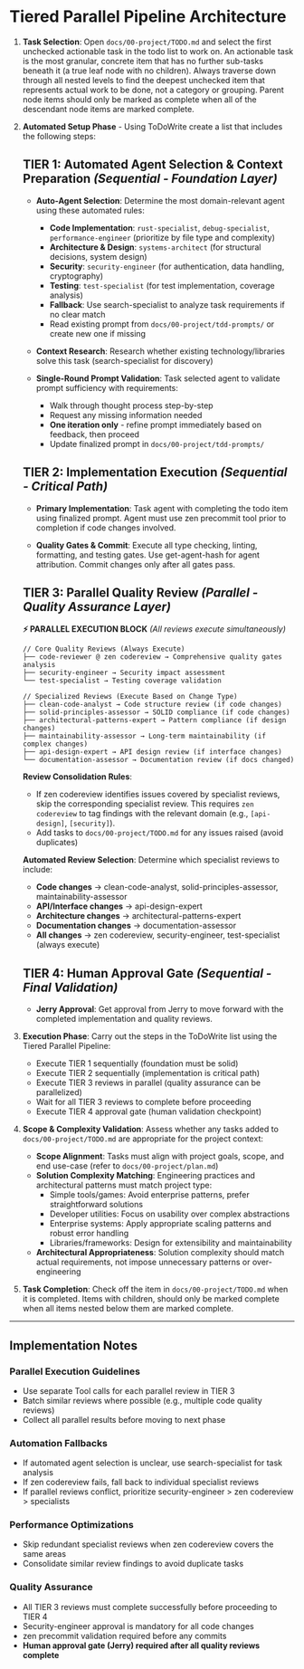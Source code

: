 # Tiered Parallel Pipeline Architecture

1. **Task Selection**: Open `docs/00-project/TODO.md` and select the first unchecked actionable task in the todo list to work on. An actionable task is the most granular, concrete item that has no further sub-tasks beneath it (a true leaf node with no children). Always traverse down through all nested levels to find the deepest unchecked item that represents actual work to be done, not a category or grouping. Parent node items should only be marked as complete when all of the descendant node items are marked complete.

2. **Automated Setup Phase** - Using ToDoWrite create a list that includes the following steps:

   ## **TIER 1: Automated Agent Selection & Context Preparation** *(Sequential - Foundation Layer)*

   - **Auto-Agent Selection**: Determine the most domain-relevant agent using these automated rules:
     * **Code Implementation**: `rust-specialist`, `debug-specialist`, `performance-engineer` (prioritize by file type and complexity)
     * **Architecture & Design**: `systems-architect` (for structural decisions, system design)
     * **Security**: `security-engineer` (for authentication, data handling, cryptography)
     * **Testing**: `test-specialist` (for test implementation, coverage analysis)
     * **Fallback**: Use search-specialist to analyze task requirements if no clear match
     * Read existing prompt from `docs/00-project/tdd-prompts/` or create new one if missing

   - **Context Research**: Research whether existing technology/libraries solve this task (search-specialist for discovery)

   - **Single-Round Prompt Validation**: Task selected agent to validate prompt sufficiency with requirements:
     * Walk through thought process step-by-step
     * Request any missing information needed
     * **One iteration only** - refine prompt immediately based on feedback, then proceed
     * Update finalized prompt in `docs/00-project/tdd-prompts/`

   ## **TIER 2: Implementation Execution** *(Sequential - Critical Path)*

   - **Primary Implementation**: Task agent with completing the todo item using finalized prompt. Agent must use zen precommit tool prior to completion if code changes involved.

   - **Quality Gates & Commit**: Execute all type checking, linting, formatting, and testing gates. Use get-agent-hash for agent attribution. Commit changes only after all gates pass.

   ## **TIER 3: Parallel Quality Review** *(Parallel - Quality Assurance Layer)*

   **⚡ PARALLEL EXECUTION BLOCK** *(All reviews execute simultaneously)*

   ```
   // Core Quality Reviews (Always Execute)
   ├── code-reviewer @ zen codereview → Comprehensive quality gates analysis
   ├── security-engineer → Security impact assessment
   └── test-specialist → Testing coverage validation

   // Specialized Reviews (Execute Based on Change Type)
   ├── clean-code-analyst → Code structure review (if code changes)
   ├── solid-principles-assessor → SOLID compliance (if code changes)
   ├── architectural-patterns-expert → Pattern compliance (if design changes)
   ├── maintainability-assessor → Long-term maintainability (if complex changes)
   ├── api-design-expert → API design review (if interface changes)
   └── documentation-assessor → Documentation review (if docs changed)
   ```

   **Review Consolidation Rules**:
   - If zen codereview identifies issues covered by specialist reviews, skip the corresponding specialist review. This requires `zen codereview` to tag findings with the relevant domain (e.g., `[api-design]`, `[security]`).
   - Add tasks to `docs/00-project/TODO.md` for any issues raised (avoid duplicates)

   **Automated Review Selection**: Determine which specialist reviews to include:
   * **Code changes** → clean-code-analyst, solid-principles-assessor, maintainability-assessor
   * **API/Interface changes** → api-design-expert
   * **Architecture changes** → architectural-patterns-expert
   * **Documentation changes** → documentation-assessor
   * **All changes** → zen codereview, security-engineer, test-specialist (always execute)

   ## **TIER 4: Human Approval Gate** *(Sequential - Final Validation)*

   - **Jerry Approval**: Get approval from Jerry to move forward with the completed implementation and quality reviews.

3. **Execution Phase**: Carry out the steps in the ToDoWrite list using the Tiered Parallel Pipeline:
   - Execute TIER 1 sequentially (foundation must be solid)
   - Execute TIER 2 sequentially (implementation is critical path)
   - Execute TIER 3 reviews in parallel (quality assurance can be parallelized)
   - Wait for all TIER 3 reviews to complete before proceeding
   - Execute TIER 4 approval gate (human validation checkpoint)

4. **Scope & Complexity Validation**: Assess whether any tasks added to `docs/00-project/TODO.md` are appropriate for the project context:
   - **Scope Alignment**: Tasks must align with project goals, scope, and end use-case (refer to `docs/00-project/plan.md`)
   - **Solution Complexity Matching**: Engineering practices and architectural patterns must match project type:
     * Simple tools/games: Avoid enterprise patterns, prefer straightforward solutions
     * Developer utilities: Focus on usability over complex abstractions
     * Enterprise systems: Apply appropriate scaling patterns and robust error handling
     * Libraries/frameworks: Design for extensibility and maintainability
   - **Architectural Appropriateness**: Solution complexity should match actual requirements, not impose unnecessary patterns or over-engineering

5. **Task Completion**: Check off the item in `docs/00-project/TODO.md` when it is completed. Items with children, should only be marked complete when all items nested below them are marked complete.

---

## **Implementation Notes**

### **Parallel Execution Guidelines**
- Use separate Tool calls for each parallel review in TIER 3
- Batch similar reviews where possible (e.g., multiple code quality reviews)
- Collect all parallel results before moving to next phase

### **Automation Fallbacks**
- If automated agent selection is unclear, use search-specialist for task analysis
- If zen codereview fails, fall back to individual specialist reviews
- If parallel reviews conflict, prioritize security-engineer > zen codereview > specialists

### **Performance Optimizations**
- Skip redundant specialist reviews when zen codereview covers the same areas
- Consolidate similar review findings to avoid duplicate tasks

### **Quality Assurance**
- All TIER 3 reviews must complete successfully before proceeding to TIER 4
- Security-engineer approval is mandatory for all code changes
- zen precommit validation required before any commits
- **Human approval gate (Jerry) required after all quality reviews complete**